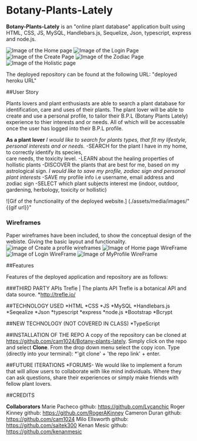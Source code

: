 # Botany-Plants-Lately
**Botany-Plants-Lately** is an "online plant database" application built using HTML, CSS, JS, MySQL, Handlebars.js, Sequelize, Json, typescript, express and node.js.

![Image of the Home page](public/images/BOPHomepage.png)
![Image of the Login Page](public/images/BOPLogin.png)
![Image of the Create Page](public/images/BOPCreate.png)
![Image of the Zodiac Page](public/images/BOPZodiac.png)
![Image of the Holistic page](public/images/BOPHolistic.png)

The deployed repository can be found at the following URL:
"deployed heroku URL"

##User Story

Plants lovers and plant enthusiasts are able to search a plant database for identification, care and uses of their plants. The plant lover will be able to create and use a personal profile, to tailor their B.P.L (Botany Plants Lately) experience to thier interests and or needs. All of which will be accessable once the user has logged into their B.P.L profile. 

**As a plant lover**
*I would like to search for plants types, that fit my lifestyle, personal interests and or needs.*
   -SEARCH for the plant I have in my home, to correctly identify its species,   
    care needs, the toxicity level.
   -LEARN about the healing properties of hollistic plants
   -DISCOVER the plants that are best for me, based on my astrological sign.
 *I would like to save my profile, zodiac sign and personal plant interests*
   -SAVE my profile info i.e username, email address and zodiac sign
   -SELECT which plant subjects interest me (indoor, outdoor, gardening, herbology, toxicity or hollistic) 
 
 ![Gif of the functionality of the deployed website.]
 (./assets/media/images/"{{gif url}}"
 
 ### Wireframes
  Paper wireframes have been included, to show the conceptual design of the webiste. Giving the basic layout and functionality.
  ![image of Create a profile wireframes](public/images/FDCreateaprofile.png)
  ![Image of Home page WireFrame](public/images/FDHomepage.png)
  ![Image of Login WireFrame](public/images/FDLogin.png)
  ![Image of MyProfile WireFrame](public/images/FDMyProfile.png)
 
  ##Features
  
  Features of the deployed application and repository are as follows:

  ###THIRD PARTY APIs
   Trefle | The plants API
   Trefle is a botanical API and data source.
       *http://trefle.io/

  ##TECHNOLOGY USED
    *HTML 
    *CSS 
    *JS 
    *MySQL
    *Handlebars.js
    *Seqealize
    *Json 
    *typescript
    *express 
    *node.js
    *Bootstrap
    *Bcrypt
 
  ##NEW TECHNOLOGY (NOT COVERED IN CLASS)
  *TypeScript

  ##INSTALLATION OF THE REPO
  A copy of the repository can be cloned at https://github.com/cam1024/Botany-plants-lately. Simply click on the repo and select **Clone**. From the drop down menu select the copy icon. Type (directly into your terminal):
  *'git clone' + 'the repo link' + enter.

  ##FUTURE ITERATIONS
  *FORUMS- We would like to implement a forum that will allow users to collaborate with like mind individuals. Where they can ask questions, share their experiences or simply make friends with fellow plant lovers.
  
  ##CREDITS

  **Collaborators**
  Marie Pacheco github: https://github.com/Lycanchic
  Roger Kinney github: https://github.com/RogerAKinney
  Cameron Duran github: https://github.com/cam1024
  Milo Ellsworth github: https://github.com/saitek300
  Kenan Mesic github: https://github.com/kenanmesic



